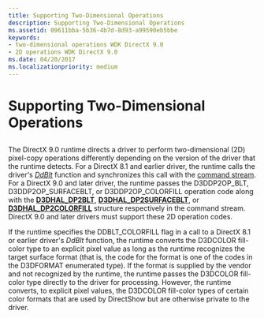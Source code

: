 ```yaml
---
title: Supporting Two-Dimensional Operations
description: Supporting Two-Dimensional Operations
ms.assetid: 09611bba-5b36-4b7d-8d93-a99590eb5bbe
keywords:
- two-dimensional operations WDK DirectX 9.0
- 2D operations WDK DirectX 9.0
ms.date: 04/20/2017
ms.localizationpriority: medium
---
```


# Supporting Two-Dimensional Operations


## <span id="ddk_supporting_two_dimensional_operations_gg"></span><span id="DDK_SUPPORTING_TWO_DIMENSIONAL_OPERATIONS_GG"></span>


The DirectX 9.0 runtime directs a driver to perform two-dimensional (2D) pixel-copy operations differently depending on the version of the driver that the runtime detects. For a DirectX 8.1 and earlier driver, the runtime calls the driver's [*DdBlt*](https://docs.microsoft.com/windows/desktop/api/ddrawint/nc-ddrawint-pdd_surfcb_blt) function and synchronizes this call with the [command stream](command-stream.md). For a DirectX 9.0 and later driver, the runtime passes the D3DDP2OP\_BLT, D3DDP2OP\_SURFACEBLT, or D3DDP2OP\_COLORFILL operation code along with the [**D3DHAL\_DP2BLT**](https://docs.microsoft.com/windows-hardware/drivers/ddi/content/d3dhal/ns-d3dhal-_d3dhal_dp2blt), [**D3DHAL\_DP2SURFACEBLT**](https://docs.microsoft.com/windows-hardware/drivers/ddi/content/d3dhal/ns-d3dhal-_d3dhal_dp2surfaceblt), or [**D3DHAL\_DP2COLORFILL**](https://docs.microsoft.com/windows-hardware/drivers/ddi/content/d3dhal/ns-d3dhal-_d3dhal_dp2colorfill) structure respectively in the command stream. DirectX 9.0 and later drivers must support these 2D operation codes.

If the runtime specifies the DDBLT\_COLORFILL flag in a call to a DirectX 8.1 or earlier driver's *DdBlt* function, the runtime converts the D3DCOLOR fill-color type to an explicit pixel value as long as the runtime recognizes the target surface format (that is, the code for the format is one of the codes in the D3DFORMAT enumerated type). If the format is supplied by the vendor and not recognized by the runtime, the runtime passes the D3DCOLOR fill-color type directly to the driver for processing. However, the runtime converts, to explicit pixel values, the D3DCOLOR fill-color types of certain color formats that are used by DirectShow but are otherwise private to the driver.

 

 





